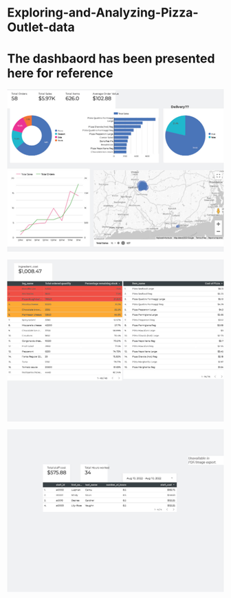 # Exploring-and-Analyzing-Pizza-Outlet-data
# The dashbaord has been presented here for reference

![Dashboard Page 1](https://github.com/shivtosh/Exploring-and-Analyzing-Pizza-Outlet-data/blob/main/Pizza%20Report1024_1.jpg?raw=true)

![Dashboard Page 1](https://github.com/shivtosh/Exploring-and-Analyzing-Pizza-Outlet-data/blob/main/Pizza%20Report1024_2.jpg?raw=true)

![Dashboard Page 1](https://github.com/shivtosh/Exploring-and-Analyzing-Pizza-Outlet-data/blob/main/Pizza%20Report1024_3.jpg)





